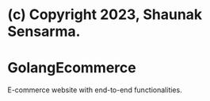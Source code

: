 # (c) Copyright 2023, Shaunak Sensarma.

# GolangEcommerce
E-commerce website with end-to-end functionalities.
